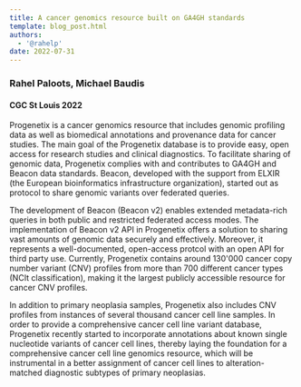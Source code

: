```yaml
---
title: A cancer genomics resource built on GA4GH standards
template: blog_post.html 
authors:
  - '@rahelp'
date: 2022-07-31
---
```


### Rahel Paloots, Michael Baudis
#### CGC St Louis 2022

Progenetix is a cancer genomics resource that includes genomic profiling data as well as biomedical annotations and provenance data for cancer studies. The main goal of the Progenetix database is to provide easy, open access for research studies and clinical diagnostics. To facilitate sharing of genomic data, Progenetix complies with and contributes to GA4GH and Beacon data standards. Beacon, developed with the support from ELXIR (the European bioinformatics infrastructure organization), started out as protocol to share genomic variants over federated queries.

<!--more-->

The development of Beacon (Beacon v2) enables extended metadata-rich queries in both public and restricted federated access modes. The implementation of Beacon v2 API in Progenetix offers a solution to sharing vast amounts of genomic data securely and effectively. Moreover, it represents a well-documented, open-access protcol with an open API for third party use. Currently, Progenetix contains around 130'000 cancer copy number variant (CNV) profiles from more than 700 different cancer types (NCIt classification), making it the largest publicly accessible resource for cancer CNV profiles.

In addition to primary neoplasia samples, Progenetix also includes CNV profiles from instances of several thousand cancer cell line  samples. In order to provide a comprehensive cancer cell line variant database, Progenetix recently started to incorporate annotations about known single nucleotide variants of cancer cell lines, thereby laying the foundation for a comprehensive cancer cell line genomics resource, which will be instrumental in a better assignment of cancer cell lines to alteration-matched diagnostic subtypes of primary neoplasias.
